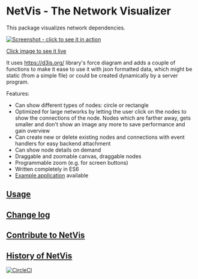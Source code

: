 # NetVis - The Network Visualizer

This package visualizes network dependencies.

[![Screenshot - click to see it in action](https://jschirrmacher.github.io/netvis-server/public/netvis.gif)](https://jschirrmacher.github.io/netvis-server/public/)

[Click image to see it live](https://jschirrmacher.github.io/netvis-server/public/)

It uses https://d3js.org/ library's force diagram and adds a couple of
functions to make it ease to use it with json formatted data, which might be
static (from a simple file) or could be created dynamically by a server program.

Features:

- Can show different types of nodes: circle or rectangle
- Optimized for large networks by letting the user click on the nodes
  to show the connections of the node. Nodes which are farther away,
  gets smaller and don't show an image any more to save performance and
  gain overview
- Can create new or delete existing nodes and connections with event
  handlers for easy backend attachment
- Can show node details on demand
- Draggable and zoomable canvas, draggable nodes
- Programmable zoom (e.g. for screen buttons)
- Written completely in ES6
- [Example application](https://jschirrmacher.github.io/netvis-server/) available

## [Usage](https://github.com/jschirrmacher/netvis/wiki/Usage)

## [Change log](https://github.com/jschirrmacher/netvis/wiki/ChangeLog)

## [Contribute to NetVis](https://github.com/jschirrmacher/netvis/wiki/Contribute)

## [History of NetVis](https://github.com/jschirrmacher/netvis/wiki/History)

[![CircleCI](https://circleci.com/gh/jschirrmacher/netvis.svg?style=svg)](https://circleci.com/gh/jschirrmacher/netvis)
